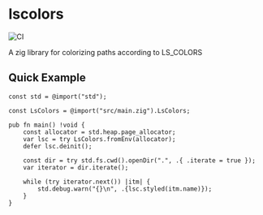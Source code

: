 # lscolors

![CI](https://github.com/ziglibs/zig-lscolors/workflows/CI/badge.svg)

A zig library for colorizing paths according to LS_COLORS

## Quick Example

```zig
const std = @import("std");

const LsColors = @import("src/main.zig").LsColors;

pub fn main() !void {
    const allocator = std.heap.page_allocator;
    var lsc = try LsColors.fromEnv(allocator);
    defer lsc.deinit();

    const dir = try std.fs.cwd().openDir(".", .{ .iterate = true });
    var iterator = dir.iterate();

    while (try iterator.next()) |itm| {
        std.debug.warn("{}\n", .{lsc.styled(itm.name)});
    }
}
```
